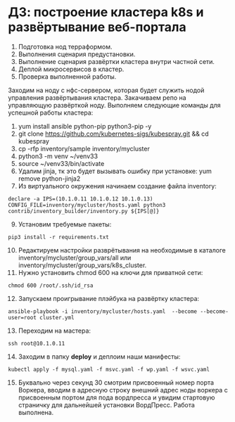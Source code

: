 # ДЗ: построение кластера k8s и развёртывание веб-портала
1. Подготовка нод терраформом.
2. Выполнения сценария предустановки.
3. Выполнение сценария развёртки кластера внутри частной сети.
4. Деплой микросервисов в кластер.
5. Проверка выполненной работы.

Заходим на ноду с нфс-сервером, которая будет служить нодой управления развёртывания кластера. 
Закачиваем репо на управляющую развёрткой ноду. Выполняем следующие команды для успешной работы кластера:
  1. yum install ansible python-pip python3-pip -y
  2. git clone https://github.com/kubernetes-sigs/kubespray.git && cd kubespray
  3. cp -rfp inventory/sample inventory/mycluster
  4. python3 -m venv ~/venv33
  5. source ~/venv33/bin/activate
  6. Удалим jinja, тк это будет вызывать ошибку при установке: yum remove python-jinja2
  7. Из виртуального окружения начинаем создание файла inventory:
```
declare -a IPS=(10.1.0.11 10.1.0.12 10.1.0.13)
CONFIG_FILE=inventory/mycluster/hosts.yaml python3 contrib/inventory_builder/inventory.py ${IPS[@]}
```
  9.  Установим требуемые пакеты:
  ```
  pip3 install -r requirements.txt
  ```
  10. Редактируем настройки разврётывания на необходимые в каталоге inventory/mycluster/group_vars/all или inventory/mycluster/group_vars/k8s_cluster.
  11. Нужно установить chmod 600 на ключи для приватной сети:
```
chmod 600 /root/.ssh/id_rsa
```
  12. Запускаем проигрывание плэйбука на развёртку кластера:
```
ansible-playbook -i inventory/mycluster/hosts.yaml  --become --become-user=root cluster.yml
```
  13. Переходим на мастера:
```
ssh root@10.1.0.11
```
  14. Заходим в папку **deploy** и деплоим наши манифесты:
```
kubectl apply -f mysql.yaml -f msvc.yaml -f wp.yaml -f wsvc.yaml 
```
  15. Буквально через секунд 30 смотрим присвоенный номер порта Воркера, вводим в адресную строку внешний адрес ноды воркера с присвоенным портом для пода вордпресса и увидим стартовую страничку для дальнейшей установки ВордПресс. Работа выполнена.
